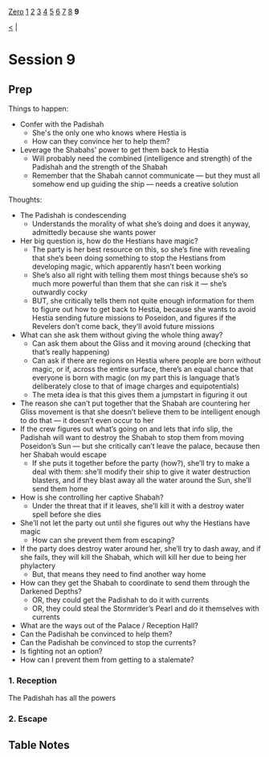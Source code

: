 [Zero](./Session0.md) [1](./Session1.md) [2](./Session2.md) [3](./Session3.md) [4](./Session4.md) [5](./Session5.md) [6](./Session6.md) [7](./Session7.md) [8](./Session8.md) **9**

[<](./Session8.md) |

# Session 9

## Prep

Things to happen:

- Confer with the Padishah
  - She's the only one who knows where Hestia is
  - How can they convince her to help them?
- Leverage the Shabahs' power to get them back to Hestia
  - Will probably need the combined (intelligence and strength) of the Padishah and the strength of the Shabah
  - Remember that the Shabah cannot communicate — but they must all somehow end up guiding the ship — needs a creative solution

Thoughts:

- The Padishah is condescending
  - Understands the morality of what she’s doing and does it anyway, admittedly because she wants power
- Her big question is, how do the Hestians have magic?
  - The party is her best resource on this, so she’s fine with revealing that she’s been doing something to stop the Hestians from developing magic, which apparently hasn’t been working
  - She’s also all right with telling them most things because she’s so much more powerful than them that she can risk it — she’s outwardly cocky
  - BUT, she critically tells them not quite enough information for them to figure out how to get back to Hestia, because she wants to avoid Hestia sending future missions to Poseidon, and figures if the Revelers don’t come back, they’ll avoid future missions
- What can she ask them without giving the whole thing away?
  - Can ask them about the Gliss and it moving around (checking that that’s really happening)
  - Can ask if there are regions on Hestia where people are born without magic, or if, across the entire surface, there’s an equal chance that everyone is born with magic (on my part this is language that’s deliberately close to that of image charges and equipotentials)
  - The meta idea is that this gives them a jumpstart in figuring it out
- The reason she can’t put together that the Shabah are countering her Gliss movement is that she doesn’t believe them to be intelligent enough to do that — it doesn’t even occur to her
- If the crew figures out what’s going on and lets that info slip, the Padishah will want to destroy the Shabah to stop them from moving Poseidon’s Sun — but she critically can’t leave the palace, because then her Shabah would escape
  - If she puts it together before the party (how?), she’ll try to make a deal with them: she’ll modify their ship to give it water destruction blasters, and if they blast away all the water around the Sun, she’ll send them home
- How is she controlling her captive Shabah?
  - Under the threat that if it leaves, she’ll kill it with a destroy water spell before she dies
- She’ll not let the party out until she figures out why the Hestians have magic
  - How can she prevent them from escaping?
- If the party does destroy water around her, she’ll try to dash away, and if she fails, they will kill the Shabah, which will kill her due to being her phylactery
  - But, that means they need to find another way home
- How can they get the Shabah to coordinate to send them through the Darkened Depths?
  - OR, they could get the Padishah to do it with currents
  - OR, they could steal the Stormrider’s Pearl and do it themselves with currents
- What are the ways out of the Palace / Reception Hall?
- Can the Padishah be convinced to help them?
- Can the Padishah be convinced to stop the currents?
- Is fighting not an option?
- How can I prevent them from getting to a stalemate?

### 1. Reception



The Padishah has all the powers

### 2. Escape

## Table Notes
